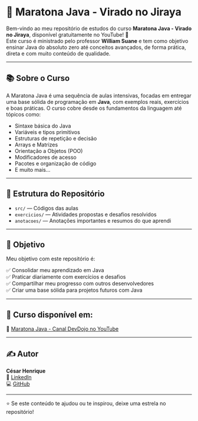 # 🥋 Maratona Java - Virado no Jiraya

Bem-vindo ao meu repositório de estudos do curso **Maratona Java - Virado no Jiraya**, disponível gratuitamente no YouTube! 🎥  
Este curso é ministrado pelo professor **William Suane** e tem como objetivo ensinar Java do absoluto zero até conceitos avançados, de forma prática, direta e com muito conteúdo de qualidade.

---

## 📚 Sobre o Curso

A Maratona Java é uma sequência de aulas intensivas, focadas em entregar uma base sólida de programação em **Java**, com exemplos reais, exercícios e boas práticas. O curso cobre desde os fundamentos da linguagem até tópicos como:

- Sintaxe básica do Java
- Variáveis e tipos primitivos
- Estruturas de repetição e decisão
- Arrays e Matrizes
- Orientação a Objetos (POO)
- Modificadores de acesso
- Pacotes e organização de código
- E muito mais...

---

## 📁 Estrutura do Repositório

- `src/` — Códigos das aulas
- `exercicios/` — Atividades propostas e desafios resolvidos
- `anotacoes/` — Anotações importantes e resumos do que aprendi

---

## 🚀 Objetivo

Meu objetivo com este repositório é:

✅ Consolidar meu aprendizado em Java  
✅ Praticar diariamente com exercícios e desafios  
✅ Compartilhar meu progresso com outros desenvolvedores  
✅ Criar uma base sólida para projetos futuros com Java  

---

## 📌 Curso disponível em:

🔗 [Maratona Java - Canal DevDojo no YouTube](https://www.youtube.com/playlist?list=PL62G310vn6nHrMr1tFLNOYP_c73m6nAzL)

---

## ✍️ Autor

**César Henrique**  
📧 [LinkedIn](https://linkedin.com/in/césar-henrique)  
💻 [GitHub](https://github.com/CezinhaDev)

---

⭐ Se este conteúdo te ajudou ou te inspirou, deixe uma estrela no repositório!

